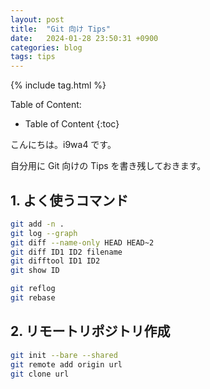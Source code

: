 ```yaml
---
layout: post
title:  "Git 向け Tips"
date:   2024-01-28 23:50:31 +0900
categories: blog
tags: tips
---
```


{% include tag.html %}

Table of Content:
- Table of Content
{:toc}

<!-- # h1 -->

こんにちは。i9wa4 です。

自分用に Git 向けの Tips を書き残しておきます。

## 1. よく使うコマンド

```sh
git add -n .
git log --graph
git diff --name-only HEAD HEAD~2
git diff ID1 ID2 filename
git difftool ID1 ID2
git show ID

git reflog
git rebase
```

## 2. リモートリポジトリ作成

```sh
git init --bare --shared
git remote add origin url
git clone url
```
